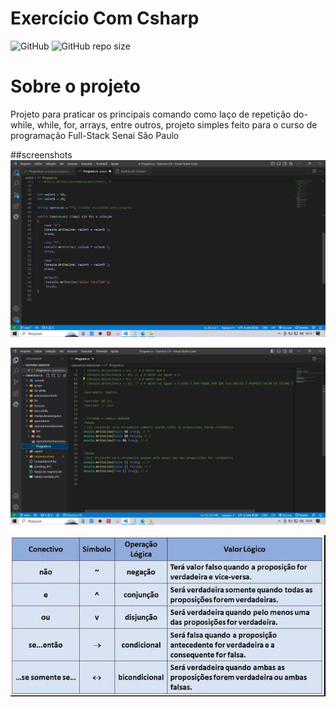 # Exercício Com Csharp
![GitHub](https://img.shields.io/github/license/thiagomagyori/ExercicioCsharp)
![GitHub repo size](https://img.shields.io/github/repo-size/thiagomagyori/ExercicioCsharp)

# Sobre o projeto
Projeto para praticar os principais comando como laço de repetição do-while, while, for, arrays, entre outros, projeto simples feito para o curso de programação Full-Stack Senai São Paulo

##screenshots
![screenshot 1](https://github.com/thiagomagyori/ExercicioCsharp/blob/main/printimg.JPG)

![screenshot 1](https://github.com/thiagomagyori/ExercicioCsharp/blob/main/print2.JPG)

![screenshot 1](https://github.com/thiagomagyori/ExercicioCsharp/blob/main/tabela%20verdade.JPG)
